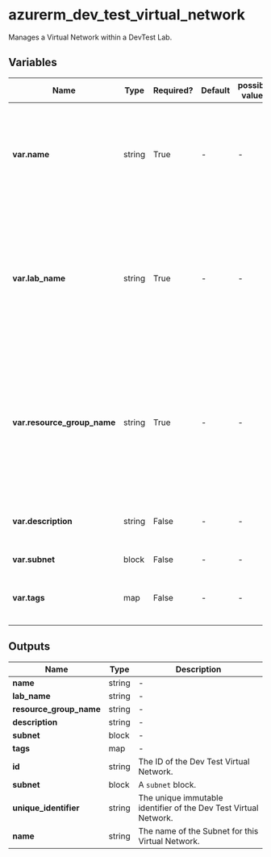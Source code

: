# azurerm_dev_test_virtual_network

Manages a Virtual Network within a DevTest Lab.

## Variables

| Name | Type | Required? | Default  | possible values | Description |
| ---- | ---- | --------- | -------- | ----------- | ----------- |
| **var.name** | string | True | -  |  -  | Specifies the name of the Dev Test Virtual Network. Changing this forces a new resource to be created. | 
| **var.lab_name** | string | True | -  |  -  | Specifies the name of the Dev Test Lab in which the Virtual Network should be created. Changing this forces a new resource to be created. | 
| **var.resource_group_name** | string | True | -  |  -  | The name of the resource group in which the Dev Test Lab resource exists. Changing this forces a new resource to be created. | 
| **var.description** | string | False | -  |  -  | A description for the Virtual Network. | 
| **var.subnet** | block | False | -  |  -  | A `subnet` block. | 
| **var.tags** | map | False | -  |  -  | A mapping of tags to assign to the resource. | 



## Outputs

| Name | Type | Description |
| ---- | ---- | --------- | 
| **name** | string  | - | 
| **lab_name** | string  | - | 
| **resource_group_name** | string  | - | 
| **description** | string  | - | 
| **subnet** | block  | - | 
| **tags** | map  | - | 
| **id** | string  | The ID of the Dev Test Virtual Network. | 
| **subnet** | block  | A `subnet` block. | 
| **unique_identifier** | string  | The unique immutable identifier of the Dev Test Virtual Network. | 
| **name** | string  | The name of the Subnet for this Virtual Network. | 